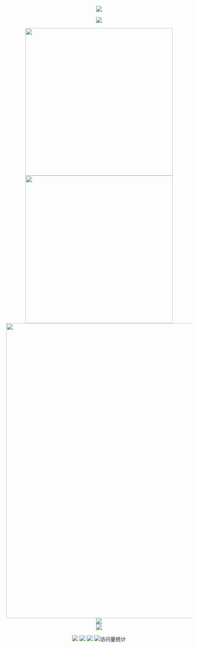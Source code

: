 <!-- https://github.com/kyechan99/capsule-render -->
<p align="center">
<img src="https://capsule-render.vercel.app/api?type=waving&color=timeGradient&height=260&&section=header&text=HI%20THERE!&fontSize=90&fontAlign=50&fontAlignY=30&desc=I%20am%20WeiYang!&descAlign=50&descSize=30&descAlignY=60&animation=twinkling">
</p>
 
<!-- https://github.com/DenverCoder1/readme-typing-svg -->
<p align="center">
<img src="https://readme-typing-svg.demolab.com/?font=Orbitron&pause=1000&width=435&lines=console.log(%22Hello%2C%20World%22);%E5%B0%8F%E9%AD%8F%E5%90%8C%E5%AD%A6%E7%A5%9D%E5%A4%A7%E5%AE%B6%E5%AD%A6%E4%B9%A0%E5%BF%AB%E4%B9%90!&center=true&size=27" />
</p>
 
<p align="center">
<!-- https://github.com/anuraghazra/github-readme-stats -->
<img align="center" width="400" src="https://github-readme-stats.vercel.app/api?username=wy1348666498&theme=transparent&include_all_commits=true&show_icons=true&hide_border=true" />
<!-- https://github.com/DenverCoder1/github-readme-streak-stats -->
<img align="center" width="400" src="https://streak-stats.demolab.com?user=wy1348666498&theme=transparent&date_format=%5BY.%5Dn.j&hide_border=true" />
<br/>
<!-- https://github.com/Ashutosh00710/github-readme-activity-graph -->
<img width="800" src="https://github-readme-activity-graph.vercel.app/graph?username=wy1348666498&theme=github-compact&hide_border=true&area=true">
<br/>
<!-- https://github.com/anuraghazra/github-readme-stats -->
<img align="center" src="https://github-readme-stats.vercel.app/api/top-langs/?username=wy1348666498&theme=transparent&hide_border=true&layout=donut-vertical&langs_count=6" />
<br/>
<!-- https://github.com/tandpfun/skill-icons -->
<img align="center" src="https://skillicons.dev/icons?i=html,js,ts,vue,react,nodejs,nestjs,mysql,mongodb,redis,rabbitmq&theme=light" />
</p>
 
<!-- https://github.com/badges/shields -->
<p align="center">
<a href="https://github.com/wy1348666498"><img src="https://img.shields.io/badge/GitHub-wy1348666498-blue?logo=github" /></a>
<a href="https://mp.sunguoqi.com"><img src="https://img.shields.io/badge/WeChat-微信-wy1348666498" /></a>
<img src="https://img.shields.io/badge/QQ-1348666498-green?logo=tencentqq" />
 <img src="https://komarev.com/ghpvc/?username=wy1348666498&label=Views&color=orange&style=flat" alt="访问量统计" />
</p>
